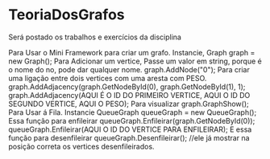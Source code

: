# TeoriaDosGrafos
Será postado os trabalhos e exercícios da disciplina

Para Usar o Mini Framework para criar um grafo.
Instancie,
Graph graph = new Graph();
Para Adicionar um vertice, Passe um valor em string, porque é o nome do no, pode dar qualquer nome.
graph.AddNode("0"); 
Para criar uma ligação entre dois vertices com uma aresta com PESO.
graph.AddAdjacency(graph.GetNodeById(0), graph.GetNodeById(1), 1);
graph.AddAdjacency(AQUI É O ID DO PRIMEIRO VERTICE, AQUI O ID DO SEGUNDO VERTICE, AQUI O PESO);
Para visualizar
graph.GraphShow();
Para Usar á Fila.
Instancie 
QueueGraph queueGraph = new QueueGraph();
Essa função para enfileirar
queueGraph.Enfileirar(graph.GetNodeById(0));
queueGraph.Enfileirar(AQUI O ID DO VERTICE PARA ENFILEIRAR);
E essa função para desenfileirar
queueGraph.Desenfileirar(); //ele já mostrar na posição correta os vertices desenfileirados.
